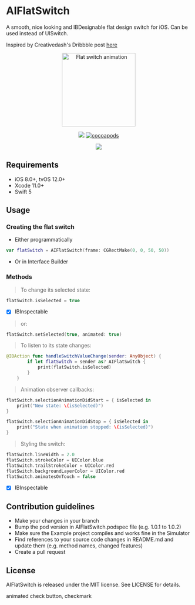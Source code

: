 # AIFlatSwitch

A smooth, nice looking and IBDesignable flat design switch for iOS. Can be used instead of UISwitch.

Inspired by Creativedash's Dribbble post [here](http://dribbble.com/shots/1631598-On-Off)

<p align="center">
<a target="_blank" rel="noopener noreferrer" href="http://dribbble.com/shots/1631598-On-Off">
<img src="https://s3.amazonaws.com/f.cl.ly/items/1p0w3B0E3m2I2k3e0z1Q/onoff.gif" width="200" max-width="80%" alt="Flat switch animation">
</a>
</p>

<p align="center">
<img src="https://img.shields.io/badge/Swift-5.0-orange.svg"/>
<a href="https://cocoapods.org/pods/AIFlatSwitch">
<img src="https://img.shields.io/cocoapods/v/AIFlatSwitch.svg" alt="cocoapods"/>
</a>
</p>
<p align="center">
<img src="https://img.shields.io/badge/PRs-welcome-brightgreen.svg?style=flat-square"/>
</p>

## Requirements
- iOS 8.0+, tvOS 12.0+
- Xcode 11.0+
- Swift 5

## Usage

### Creating the flat switch

- Either programmatically

```swift
var flatSwitch = AIFlatSwitch(frame: CGRectMake(0, 0, 50, 50))
```

- Or in Interface Builder

### Methods

> To change its selected state:

```swift
flatSwitch.isSelected = true
```
- [x] IBInspectable

> or:

```swift
flatSwitch.setSelected(true, animated: true)
```

> To listen to its state changes:

```swift
@IBAction func handleSwitchValueChange(sender: AnyObject) {
		if let flatSwitch = sender as? AIFlatSwitch {
			print(flatSwitch.isSelected)
		}
	}
```

> Animation observer callbacks:

```swift
flatSwitch.selectionAnimationDidStart = { isSelected in
    print("New state: \(isSelected)")
}

flatSwitch.selectionAnimationDidStop = { isSelected in
    print("State when animation stopped: \(isSelected)")
}
```

> Styling the switch:

```swift
flatSwitch.lineWidth = 2.0
flatSwitch.strokeColor = UIColor.blue
flatSwitch.trailStrokeColor = UIColor.red
flatSwitch.backgroundLayerColor = UIColor.red
flatSwitch.animatesOnTouch = false
```
- [x] IBInspectable

## Contribution guidelines

- Make your changes in your branch
- Bump the pod version in AIFlatSwitch.podspec file (e.g. 1.0.1 to 1.0.2)
- Make sure the Example project compiles and works fine in the Simulator
- Find references to your source code changes in README.md and update them (e.g. method names, changed features)
- Create a pull request

## License

AIFlatSwitch is released under the MIT license. See LICENSE for details.

animated check button, checkmark
